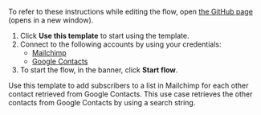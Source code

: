 To refer to these instructions while editing the flow, open [the GitHub page](https://github.com/ot4i/app-connect-templates/tree/main/resources/markdown/Add%20subscribers%20to%20a%20list%20in%20Mailchimp%20for%20each%20other%20contact%20retrieved%20from%20Google%20Contacts_instructions.md) (opens in a new window).

1. Click **Use this template** to start using the template.
2. Connect to the following accounts by using your credentials:
   - [Mailchimp](https://ibm.biz/acmailchimp) 
   - [Google Contacts](https://ibm.biz/acgooglecontacts)
3. To start the flow, in the banner, click **Start flow**.

Use this template to add subscribers to a list in Mailchimp for each other contact retrieved from Google Contacts. This use case retrieves the other contacts from Google Contacts by using a search string.

